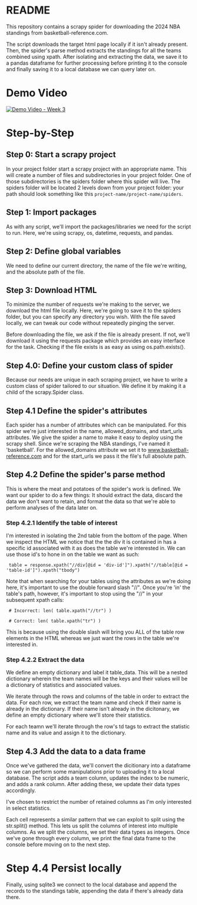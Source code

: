 # README

This repository contains a scrapy spider for downloading the 2024 NBA standings from basketball-reference.com.

The script downloads the target html page locally if it isn't already present. Then, the spider's parse method extracts the standings for all the teams combined using xpath. After isolating and extracting the data, we save it to a pandas dataframe for further processing before printing it to the console and finally saving it to a local database we can query later on. 

# Demo Video
[![Demo Video - Week 3](https://img.youtube.com/vi/qQVqY4TD5L0/0.jpg)](https://www.youtube.com/watch?v=qQVqY4TD5L0)


# Step-by-Step

## Step 0: Start a scrapy project 
In your project folder start a scrapy project with an appropriate name. This will create a number of files and subdirectories in your project folder. One of those subdirectories is the spiders folder where this spider will live. The spiders folder will be located 2 levels down from your project folder: your path should look something like this ```project-name/project-name/spiders```. 

## Step 1: Import packages 
As with any script, we'll import the packages/libraries we need for the script to run. Here, we're using scrapy, os, datetime, requests, and pandas. 

## Step 2: Define global variables
We need to define our current directory, the name of the file we're writing, and the absolute path of the file.

## Step 3: Download HTML
To minimize the number of requests we're making to the server, we download the html file locally. Here, we're going to save it to the spiders folder, but you can specify any directory you wish. With the file saved locally, we can tweak our code without repeatedly pinging the server. 

Before downloading the file, we ask if the file is already present. If not, we'll download it using the requests package which provides an easy interface for the task. Checking if the file exists is as easy as using os.path.exists().

## Step 4.0: Define your custom class of spider
Because our needs are unique in each scraping project, we have to write a custom class of spider tailored to our situation. We define it by making it a child of the scrapy.Spider class. 

## Step 4.1 Define the spider's attributes
Each spider has a number of attributes which can be manipulated. For this spider we're just interested in the name, allowed_domains, and start_urls attributes. We give the spider a name to make it easy to deploy using the scrapy shell. Since we're scraping the NBA standings, I've named it 'basketball'. For the allowed_domains attribute we set it to www.basketball-reference.com and for the start_urls we pass it the file's full absolute path. 

## Step 4.2 Define the spider's parse method
This is where the meat and potatoes of the spider's work is defined. We want our spider to do a few things: It should extract the data, discard the data we don't want to retain, and format the data so that we're able to perform analyses of the data later on. 

### Step 4.2.1 Identify the table of interest
I'm interested in isolating the 2nd table from the bottom of the page. When we inspect the HTML we notice that the the div it is contained in has a specific id associated with it as does the table we're interested in. We can use those id's to hone in on the table we want as such:

``` table = response.xpath("//div[@id = 'div-id']").xpath("//table[@id = 'table-id']").xpath("tbody")```

Note that when searching for your tables using the attributes as we're doing here, it's important to use the double forward slash "//". Once you're 'in' the table's path, however, it's important to stop using the "//" in your subsequent xpath calls:

``` # Incorrect: len( table.xpath("//tr") )```

``` # Correct: len( table.xpath("tr") )```

This is because using the double slash will bring you ALL of the table row elements in the HTML whereas we just want the rows in the table we're interested in. 

### Step 4.2.2  Extract the data
We define an empty dictionary and label it table_data. This will be a nested dictionary wherein the team names will be the keys and their values will be a dictionary of statistics and associated values. 

We iterate through the rows and columns of the table in order to extract the data. For each row, we extract the team name and check if their name is already in the dictionary. If their name isn't already in the dicitonary, we define an empty dictionary where we'll store their statistics. 

For each teamn we'll iterate through the row's td tags to extract the statistic name and its value and assign it to the dictionary. 

## Step 4.3 Add the data to a data frame
Once we've gathered the data, we'll convert the dicitionary into a dataframe so we can perform some manipulations prior to uploading it to a local database. The script adds a team column, updates the index to be numeric, and adds a rank column. After adding these, we update their data types accordingly.

I've chosen to restrict the number of retained columns as I'm only interested in select statistics. 

Each cell represents a similar pattern that we can exploit to split using the str.split() method. This lets us split the columns of interest into multiple columns. As we split the columns, we set their data types as integers. Once we've gone through every column, we print the final data frame to the console before moving on to the next step. 


# Step 4.4 Persist locally
Finally, using sqlite3 we connect to the local database and append the records to the standings table, appending the data if there's already data there. 